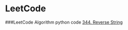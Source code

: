 LeetCode
========

###LeetCode Algorithm
python code
[344. Reverse String](http://nbviewer.jupyter.org/github/tsumy/LeetCode/blob/master/344.%20Reverse%20String.ipynb)
